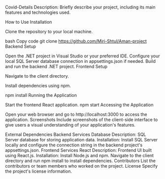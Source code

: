 Covid-Details
Description:
Briefly describe your project, including its main features and technologies used.

How to Use
Installation

Clone the repository to your local machine.

bash
Copy code
git clone https://github.com/Miri-Shtul/Aman-project
Backend Setup

Open the .NET project in Visual Studio or your preferred IDE.
Configure your local SQL Server database connection in appsettings.json if needed.
Build and run the backend .NET project.
Frontend Setup

Navigate to the client directory.

Install dependencies using npm.

npm install
Running the Application

Start the frontend React application.
npm start
Accessing the Application

Open your web browser and go to http://localhost:3000 to access the application.
Screenshots
Include screenshots of the client-side interface to give users a visual understanding of your application's features.

External Dependencies
Backend Services
Database
Description: SQL Server database for storing application data.
Installation: Install SQL Server locally and configure the connection string in the backend project's appsettings.json.
Frontend Services
React
Description: Frontend UI built using React.js.
Installation: Install Node.js and npm. Navigate to the client directory and run npm install to install dependencies.
Contributors
List the contributors or team members who worked on the project.
License
Specify the project's license information.